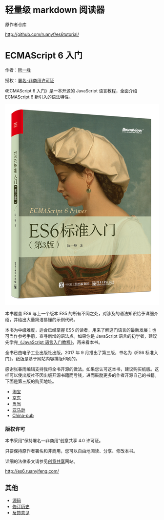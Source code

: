 # 轻量级 markdown 阅读器

原作者仓库

http://github.com/ruanyf/es6tutorial/

# ECMAScript 6 入门

作者：[阮一峰](http://www.ruanyifeng.com)

授权：<a rel="license" href="http://creativecommons.org/licenses/by-nc/4.0/">署名-非商用许可证</a>

《ECMAScript 6 入门》是一本开源的 JavaScript 语言教程，全面介绍 ECMAScript 6 新引入的语法特性。

[![cover](images/cover-3rd.jpg)](images/cover-3rd.jpg)

本书覆盖 ES6 与上一个版本 ES5 的所有不同之处，对涉及的语法知识给予详细介绍，并给出大量简洁易懂的示例代码。

本书为中级难度，适合已经掌握 ES5 的读者，用来了解这门语言的最新发展；也可当作参考手册，查寻新增的语法点。如果你是 JavaScript 语言的初学者，建议先学完[《JavaScript 语言入门教程》](https://wangdoc.com/javascript/)，再来看本书。

全书已由电子工业出版社出版，2017 年 9 月推出了第三版，书名为《ES6 标准入门》。纸版是基于网站内容排版印刷的。

感谢张春雨编辑支持我将全书开源的做法。如果您认可这本书，建议购买纸版。这样可以使出版社不因出版开源书籍而亏钱，进而鼓励更多的作者开源自己的书籍。下面是第三版的购买地址。

- [淘宝](https://s.taobao.com/search?q=ES6%E6%A0%87%E5%87%86%E5%85%A5%E9%97%A8+%E7%AC%AC3%E7%89%88)
- [京东](https://search.jd.com/Search?keyword=ES6%E6%A0%87%E5%87%86%E5%85%A5%E9%97%A8%20%E7%AC%AC3%E7%89%88&enc=utf-8&wq=ES6%E6%A0%87%E5%87%86%E5%85%A5%E9%97%A8%20%E7%AC%AC3%E7%89%88)
- [当当](http://product.dangdang.com/25156888.html)
- [亚马逊](https://www.amazon.cn/ES6%E6%A0%87%E5%87%86%E5%85%A5%E9%97%A8-%E9%98%AE%E4%B8%80%E5%B3%B0/dp/B0755547ZZ)
- [China-pub](http://product.china-pub.com/6504650)

### 版权许可

本书采用“保持署名—非商用”创意共享 4.0 许可证。

只要保持原作者署名和非商用，您可以自由地阅读、分享、修改本书。

详细的法律条文请参见[创意共享](http://creativecommons.org/licenses/by-nc/4.0/)网站。

http://es6.ruanyifeng.com/

## 其他

- [源码](http://github.com/ruanyf/es6tutorial/)
- [修订历史](https://github.com/ruanyf/es6tutorial/commits/gh-pages)
- [反馈意见](https://github.com/ruanyf/es6tutorial/issues)
